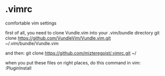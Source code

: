 # .vimrc
comfortable vim settings

first of all, you need to clone Vundle.vim into your .vim/bundle directory
git clone https://github.com/VundleVim/Vundle.vim.git ~/.vim/bundle/Vundle.vim

and then:
git clone https://github.com/mizteregoist/.vimrc.git ~/

when you put these files on right places, do this command in vim:
:PluginInstall
